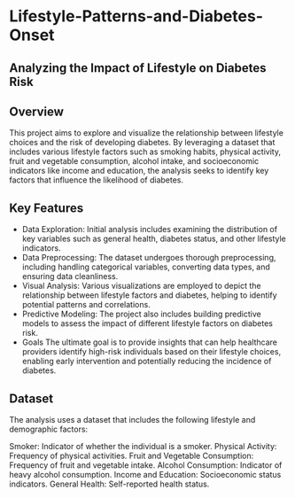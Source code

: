 # Lifestyle-Patterns-and-Diabetes-Onset

## Analyzing the Impact of Lifestyle on Diabetes Risk
## Overview
This project aims to explore and visualize the relationship between lifestyle choices and the risk of developing diabetes. By leveraging a dataset that includes various lifestyle factors such as smoking habits, physical activity, fruit and vegetable consumption, alcohol intake, and socioeconomic indicators like income and education, the analysis seeks to identify key factors that influence the likelihood of diabetes.

## Key Features
- Data Exploration: Initial analysis includes examining the distribution of key variables such as general health, diabetes status, and other lifestyle indicators.
- Data Preprocessing: The dataset undergoes thorough preprocessing, including handling categorical variables, converting data types, and ensuring data cleanliness.
- Visual Analysis: Various visualizations are employed to depict the relationship between lifestyle factors and diabetes, helping to identify potential patterns and correlations.
- Predictive Modeling: The project also includes building predictive models to assess the impact of different lifestyle factors on diabetes risk.
- Goals
The ultimate goal is to provide insights that can help healthcare providers identify high-risk individuals based on their lifestyle choices, enabling early intervention and potentially reducing the incidence of diabetes.

## Dataset
The analysis uses a dataset that includes the following lifestyle and demographic factors:

Smoker: Indicator of whether the individual is a smoker.
Physical Activity: Frequency of physical activities.
Fruit and Vegetable Consumption: Frequency of fruit and vegetable intake.
Alcohol Consumption: Indicator of heavy alcohol consumption.
Income and Education: Socioeconomic status indicators.
General Health: Self-reported health status.
